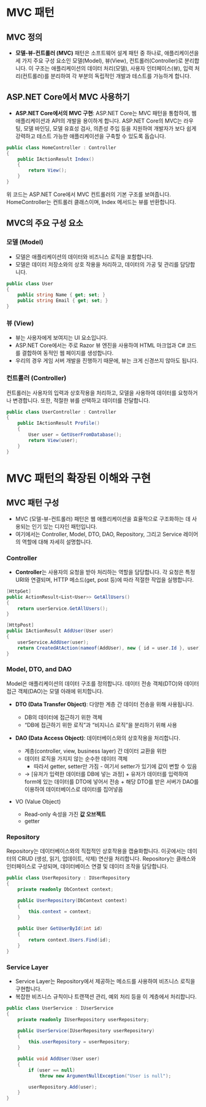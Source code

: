 # MVC 패턴

## MVC 정의
- **모델-뷰-컨트롤러 (MVC)** 패턴은 소프트웨어 설계 패턴 중 하나로, 애플리케이션을 세 가지 주요 구성 요소인 모델(Model), 뷰(View), 컨트롤러(Controller)로 분리합니다. 이 구조는 애플리케이션의 데이터 처리(모델), 사용자 인터페이스(뷰), 입력 처리(컨트롤러)를 분리하여 각 부분의 독립적인 개발과 테스트를 가능하게 합니다.

## ASP.NET Core에서 MVC 사용하기
- **ASP.NET Core에서의 MVC 구현**: ASP.NET Core는 MVC 패턴을 통합하여, 웹 애플리케이션과 API의 개발을 용이하게 합니다. ASP.NET Core의 MVC는 라우팅, 모델 바인딩, 모델 유효성 검사, 의존성 주입 등을 지원하여 개발자가 보다 쉽게 강력하고 테스트 가능한 애플리케이션을 구축할 수 있도록 돕습니다.
```csharp
public class HomeController : Controller
{
    public IActionResult Index()
    {
        return View();
    }
}
```
위 코드는 ASP.NET Core에서 MVC 컨트롤러의 기본 구조를 보여줍니다. 
HomeController는 컨트롤러 클래스이며, Index 메서드는 뷰를 반환합니다.

## MVC의 주요 구성 요소
### 모델 (Model)
- 모델은 애플리케이션의 데이터와 비즈니스 로직을 포함합니다.
- 모델은 데이터 저장소와의 상호 작용을 처리하고, 데이터의 가공 및 관리를 담당합니다.
```csharp
public class User
{
    public string Name { get; set; }
    public string Email { get; set; }
}
```
### 뷰 (View)
- 뷰는 사용자에게 보여지는 UI 요소입니다. 
- ASP.NET Core에서는 주로 Razor 뷰 엔진을 사용하여 HTML 마크업과 C# 코드를 결합하여 동적인 웹 페이지를 생성합니다.
- 우리의 경우 게임 서버 개발을 진행하기 때문에, 뷰는 크게 신경쓰지 않아도 됩니다.

### 컨트롤러 (Controller)
컨트롤러는 사용자의 입력과 상호작용을 처리하고, 모델을 사용하여 데이터를 요청하거나 변경합니다. 
또한, 적절한 뷰를 선택하고 데이터를 전달합니다.
```csharp
public class UserController : Controller
{
    public IActionResult Profile()
    {
        User user = GetUserFromDatabase();
        return View(user);
    }
}
```
# MVC 패턴의 확장된 이해와 구현

## MVC 패턴 구성

- MVC (모델-뷰-컨트롤러) 패턴은 웹 애플리케이션을 효율적으로 구조화하는 데 사용되는 인기 있는 디자인 패턴입니다. 
- 여기에서는 Controller, Model, DTO, DAO, Repository, 그리고 Service 레이어의 역할에 대해 자세히 설명합니다.

### Controller
- **Controller**는 사용자의 요청을 받아 처리하는 역할을 담당합니다. 각 요청은 특정 URI와 연결되며, HTTP 메소드(get, post 등)에 따라 적절한 작업을 실행합니다.
```csharp
[HttpGet]
public ActionResult<List<User>> GetAllUsers()
{
    return userService.GetAllUsers();
}

[HttpPost]
public IActionResult AddUser(User user)
{
    userService.AddUser(user);
    return CreatedAtAction(nameof(AddUser), new { id = user.Id }, user);
}
```
### Model, DTO, and DAO
Model은 애플리케이션의 데이터 구조를 정의합니다. 데이터 전송 객체(DTO)와 데이터 접근 객체(DAO)는 모델 아래에 위치합니다.
- **DTO (Data Transfer Object)**: 다양한 계층 간 데이터 전송을 위해 사용됩니다.
  + DB의 데이터에 접근하기 위한 객체
  + “DB에 접근하기 위한 로직”과 “비지니스 로직”을 분리하기 위해 사용
- **DAO (Data Access Object)**: 데이터베이스와의 상호작용을 처리합니다.
  + 계층(controller, view, business layer) 간 데이터 교환을 위한
  + 데이터 로직을 가지지 않는 순수한 데이터 객체
    * 따라서 getter, setter만 가짐
          - 여기서 setter가 있기에 값이 변할 수 있음

  - → [유저가 입력한 데이터를 DB에 넣는 과정]
        + 유저가 데이터를 입력하여 form에 있는 데이터를 DTO에 넣어서 전송
        + 해당 DTO를 받은 서버가 DAO를 이용하여 데이터베이스로 데이터를 집어넣음
- VO (Value Object)
    - Read-only 속성을 가진 **값 오브젝트**
    - getter

### Repository
Repository는 데이터베이스와의 직접적인 상호작용을 캡슐화합니다. 이곳에서는 데이터의 CRUD (생성, 읽기, 업데이트, 삭제) 연산을 처리합니다.
Repository는 클래스와 인터페이스로 구성되며, 데이터베이스 연결 및 데이터 조작을 담당합니다.
```csharp
public class UserRepository : IUserRepository
{
    private readonly DbContext context;

    public UserRepository(DbContext context)
    {
        this.context = context;
    }

    public User GetUserById(int id)
    {
        return context.Users.Find(id);
    }
}
```

### Service Layer
- Service Layer는 Repository에서 제공하는 메소드를 사용하여 비즈니스 로직을 구현합니다. 
- 복잡한 비즈니스 규칙이나 트랜잭션 관리, 예외 처리 등을 이 계층에서 처리합니다.
``` csharp
public class UserService : IUserService
{
    private readonly IUserRepository userRepository;

    public UserService(IUserRepository userRepository)
    {
        this.userRepository = userRepository;
    }

    public void AddUser(User user)
    {
        if (user == null)
            throw new ArgumentNullException("User is null");

        userRepository.Add(user);
    }
}
```

